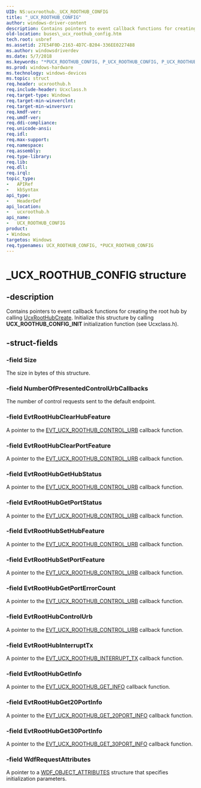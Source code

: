 ```yaml
---
UID: NS:ucxroothub._UCX_ROOTHUB_CONFIG
title: "_UCX_ROOTHUB_CONFIG"
author: windows-driver-content
description: Contains pointers to event callback functions for creating the root hub by calling UcxRootHubCreate. Initialize this structure by calling UCX_ROOTHUB_CONFIG_INIT initialization function (see Ucxclass.h).
old-location: buses\_ucx_roothub_config.htm
tech.root: usbref
ms.assetid: 27E54F0D-2163-4D7C-B204-336EE0227488
ms.author: windowsdriverdev
ms.date: 5/7/2018
ms.keywords: "*PUCX_ROOTHUB_CONFIG, P_UCX_ROOTHUB_CONFIG, P_UCX_ROOTHUB_CONFIG structure pointer [Buses], UCX_ROOTHUB_CONFIG, UCX_ROOTHUB_CONFIG structure [Buses], _UCX_ROOTHUB_CONFIG, buses._ucx_roothub_config, ucxroothub/P_UCX_ROOTHUB_CONFIG, ucxroothub/_UCX_ROOTHUB_CONFIG"
ms.prod: windows-hardware
ms.technology: windows-devices
ms.topic: struct
req.header: ucxroothub.h
req.include-header: Ucxclass.h
req.target-type: Windows
req.target-min-winverclnt: 
req.target-min-winversvr: 
req.kmdf-ver: 
req.umdf-ver: 
req.ddi-compliance: 
req.unicode-ansi: 
req.idl: 
req.max-support: 
req.namespace: 
req.assembly: 
req.type-library: 
req.lib: 
req.dll: 
req.irql: 
topic_type:
-	APIRef
-	kbSyntax
api_type:
-	HeaderDef
api_location:
-	ucxroothub.h
api_name:
-	UCX_ROOTHUB_CONFIG
product:
- Windows
targetos: Windows
req.typenames: UCX_ROOTHUB_CONFIG, *PUCX_ROOTHUB_CONFIG
---
```


# _UCX_ROOTHUB_CONFIG structure


## -description


Contains pointers to event callback functions for creating the root hub by calling <a href="https://msdn.microsoft.com/library/windows/hardware/mt188048">UcxRootHubCreate</a>. Initialize this structure by calling <b>UCX_ROOTHUB_CONFIG_INIT</b> initialization function (see Ucxclass.h).


## -struct-fields




### -field Size

The size in bytes of this structure.


### -field NumberOfPresentedControlUrbCallbacks

The number of control requests sent to the default endpoint.


### -field EvtRootHubClearHubFeature

A pointer to the <a href="https://msdn.microsoft.com/library/windows/hardware/mt187833">EVT_UCX_ROOTHUB_CONTROL_URB</a> callback function.


### -field EvtRootHubClearPortFeature

A pointer to the <a href="https://msdn.microsoft.com/library/windows/hardware/mt187833">EVT_UCX_ROOTHUB_CONTROL_URB</a> callback function.


### -field EvtRootHubGetHubStatus

A pointer to the <a href="https://msdn.microsoft.com/library/windows/hardware/mt187833">EVT_UCX_ROOTHUB_CONTROL_URB</a> callback function.


### -field EvtRootHubGetPortStatus

A pointer to the <a href="https://msdn.microsoft.com/library/windows/hardware/mt187833">EVT_UCX_ROOTHUB_CONTROL_URB</a> callback function.


### -field EvtRootHubSetHubFeature

A pointer to the <a href="https://msdn.microsoft.com/library/windows/hardware/mt187833">EVT_UCX_ROOTHUB_CONTROL_URB</a> callback function.


### -field EvtRootHubSetPortFeature

A pointer to the <a href="https://msdn.microsoft.com/library/windows/hardware/mt187833">EVT_UCX_ROOTHUB_CONTROL_URB</a> callback function.


### -field EvtRootHubGetPortErrorCount

A pointer to the <a href="https://msdn.microsoft.com/library/windows/hardware/mt187833">EVT_UCX_ROOTHUB_CONTROL_URB</a> callback function.


### -field EvtRootHubControlUrb

A pointer to the <a href="https://msdn.microsoft.com/library/windows/hardware/mt187833">EVT_UCX_ROOTHUB_CONTROL_URB</a> callback function.


### -field EvtRootHubInterruptTx

A pointer to the <a href="https://msdn.microsoft.com/library/windows/hardware/mt187837">EVT_UCX_ROOTHUB_INTERRUPT_TX</a> callback function.


### -field EvtRootHubGetInfo

A pointer to the <a href="https://msdn.microsoft.com/library/windows/hardware/mt187836">EVT_UCX_ROOTHUB_GET_INFO</a> callback function.


### -field EvtRootHubGet20PortInfo

A pointer to the <a href="https://msdn.microsoft.com/library/windows/hardware/mt187834">EVT_UCX_ROOTHUB_GET_20PORT_INFO</a> callback function.


### -field EvtRootHubGet30PortInfo

A pointer to the <a href="https://msdn.microsoft.com/library/windows/hardware/mt187835">EVT_UCX_ROOTHUB_GET_30PORT_INFO</a> callback function.


### -field WdfRequestAttributes

A pointer to a <a href="https://msdn.microsoft.com/library/windows/hardware/ff552400">WDF_OBJECT_ATTRIBUTES</a> structure that specifies initialization parameters.


